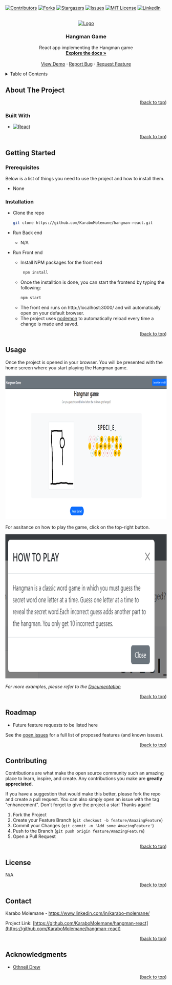 <!-- Improved compatibility of back to top link: See: https://github.com/othneildrew/Best-README-Template/pull/73 -->
<a name="readme-top"></a>



[![Contributors][contributors-shield]][contributors-url]
[![Forks][forks-shield]][forks-url]
[![Stargazers][stars-shield]][stars-url]
[![Issues][issues-shield]][issues-url]
[![MIT License][license-shield]][license-url]
[![LinkedIn][linkedin-shield]][linkedin-url]



<!-- PROJECT LOGO -->
<br />
<div align="center">
  <a href="https://github.com/KaraboMolemane/hangman-react">
    <img src="images/logo.png" alt="Logo" width="80" height="80">
  </a>

<h3 align="center">Hangman Game</h3>
  <p align="center">
    React app implementing the Hangman game
    <br />
    <a href="https://github.com/KaraboMolemane/hangman-react"><strong>Explore the docs »</strong></a>
    <br />
    <br />
    <a href="https://github.com/KaraboMolemane/hangman-react">View Demo</a>
    ·
    <a href="https://github.com/KaraboMolemane/hangman-react/issues">Report Bug</a>
    ·
    <a href="https://github.com/KaraboMolemane/hangman-react/issues">Request Feature</a>
  </p>
</div>



<!-- TABLE OF CONTENTS -->
<details>
  <summary>Table of Contents</summary>
  <ol>
    <li>
      <a href="#about-the-project">About The Project</a>
      <ul>
        <li><a href="#built-with">Built With</a></li>
      </ul>
    </li>
    <li>
      <a href="#getting-started">Getting Started</a>
      <ul>
        <li><a href="#prerequisites">Prerequisites</a></li>
        <li><a href="#installation">Installation</a></li>
      </ul>
    </li>
    <li><a href="#usage">Usage</a></li>
    <li><a href="#roadmap">Roadmap</a></li>
    <li><a href="#contributing">Contributing</a></li>
    <li><a href="#license">License</a></li>
    <li><a href="#contact">Contact</a></li>
    <li><a href="#acknowledgments">Acknowledgments</a></li>
  </ol>
</details>



<!-- ABOUT THE PROJECT -->
## About The Project

<p align="right">(<a href="#readme-top">back to top</a>)</p>

### Built With

* [![React][React.js]][React-url]


<p align="right">(<a href="#readme-top">back to top</a>)</p>



<!-- GETTING STARTED -->
## Getting Started


### Prerequisites

Below is a list of things you need to use the project and how to install them.
* None

### Installation

* Clone the repo
   ```sh
   git clone https://github.com/KaraboMolemane/hangman-react.git
   ```
* Run Back end
  * N/A

* Run Front end
  * Install NPM packages for the front end
    ```sh
     npm install
    ```
  * Once the installtion is done, you can start the frontend by typing the following:
    ```sh
    npm start
    ```
  * The front end runs on http://localhost:3000/ and will automatically open on your default browser.
  * The project uses [nodemon](https://www.npmjs.com/package/nodemon) to automatically reload every time a change is made and saved.

<p align="right">(<a href="#readme-top">back to top</a>)</p>



<!-- USAGE EXAMPLES -->
## Usage

Once the project is opened in your browser. You will be presented with the home screen where you start playing the Hangman game. 

<div align="center">
    <img src="images/hangman.png" alt="Logo" width="100%" height="450" >
</div>

For assitance on how to play the game, click on the top-right button. 

<div align="center">
    <img src="images/hangman-help.png" alt="Logo" width="650" height="450" >
</div>


_For more examples, please refer to the [Documentation](https://example.com)_

<p align="right">(<a href="#readme-top">back to top</a>)</p>

<!-- ROADMAP -->
## Roadmap

- Future feature requests to be listed here 

See the [open issues](https://github.com/KaraboMolemane/hangman-react/issues) for a full list of proposed features (and known issues).

<p align="right">(<a href="#readme-top">back to top</a>)</p>

<!-- CONTRIBUTING -->
## Contributing

Contributions are what make the open source community such an amazing place to learn, inspire, and create. Any contributions you make are **greatly appreciated**.

If you have a suggestion that would make this better, please fork the repo and create a pull request. You can also simply open an issue with the tag "enhancement".
Don't forget to give the project a star! Thanks again!

1. Fork the Project
2. Create your Feature Branch (`git checkout -b feature/AmazingFeature`)
3. Commit your Changes (`git commit -m 'Add some AmazingFeature'`)
4. Push to the Branch (`git push origin feature/AmazingFeature`)
5. Open a Pull Request

<p align="right">(<a href="#readme-top">back to top</a>)</p>



<!-- LICENSE -->
## License

N/A

<p align="right">(<a href="#readme-top">back to top</a>)</p>



<!-- CONTACT -->
## Contact

Karabo Molemane - https://www.linkedin.com/in/karabo-molemane/

Project Link: [https://github.com/KaraboMolemane/hangman-react](https://github.com/KaraboMolemane/hangman-react)

<p align="right">(<a href="#readme-top">back to top</a>)</p>



<!-- ACKNOWLEDGMENTS -->
## Acknowledgments

* [Othneil Drew](https://github.com/othneildrew/Best-README-Template)


<p align="right">(<a href="#readme-top">back to top</a>)</p>



<!-- MARKDOWN LINKS & IMAGES -->
<!-- https://www.markdownguide.org/basic-syntax/#reference-style-links -->
[contributors-shield]: https://img.shields.io/github/contributors/KaraboMolemane/authentication-manager.svg?style=for-the-badge
[contributors-url]: https://github.com/KaraboMolemane/hangman-react/graphs/contributors
[forks-shield]: https://img.shields.io/github/forks/KaraboMolemane/authentication-manager.svg?style=for-the-badge
[forks-url]: https://github.com/KaraboMolemane/hangman-react/network/members
[stars-shield]: https://img.shields.io/github/stars/KaraboMolemane/authentication-manager.svg?style=for-the-badge
[stars-url]: https://github.com/KaraboMolemane/hangman-react/stargazers
[issues-shield]: https://img.shields.io/github/issues/KaraboMolemane/authentication-manager.svg?style=for-the-badge
[issues-url]: https://github.com/KaraboMolemane/hangman-react/issues
[license-shield]: https://img.shields.io/github/license/KaraboMolemane/authentication-manager.svg?style=for-the-badge
[license-url]: https://github.com/KaraboMolemane/hangman-react/blob/master/LICENSE.txt
[linkedin-shield]: https://img.shields.io/badge/-LinkedIn-black.svg?style=for-the-badge&logo=linkedin&colorB=555
[linkedin-url]: https://www.linkedin.com/in/karabo-molemane/
[product-screenshot]: images/screenshot.png
[Next.js]: https://img.shields.io/badge/next.js-000000?style=for-the-badge&logo=nextdotjs&logoColor=white
[Next-url]: https://nextjs.org/
[React.js]: https://img.shields.io/badge/React-20232A?style=for-the-badge&logo=react&logoColor=61DAFB
[React-url]: https://reactjs.org/
[Vue.js]: https://img.shields.io/badge/Vue.js-35495E?style=for-the-badge&logo=vuedotjs&logoColor=4FC08D
[Vue-url]: https://vuejs.org/
[Angular.io]: https://img.shields.io/badge/Angular-DD0031?style=for-the-badge&logo=angular&logoColor=white
[Angular-url]: https://angular.io/
[Svelte.dev]: https://img.shields.io/badge/Svelte-4A4A55?style=for-the-badge&logo=svelte&logoColor=FF3E00
[Svelte-url]: https://svelte.dev/
[Laravel.com]: https://img.shields.io/badge/Laravel-FF2D20?style=for-the-badge&logo=laravel&logoColor=white
[Laravel-url]: https://laravel.com
[Bootstrap.com]: https://img.shields.io/badge/Bootstrap-563D7C?style=for-the-badge&logo=bootstrap&logoColor=white
[Bootstrap-url]: https://getbootstrap.com
[JQuery.com]: https://img.shields.io/badge/jQuery-0769AD?style=for-the-badge&logo=jquery&logoColor=white
[JQuery-url]: https://jquery.com 
[expressjs.com]: https://img.shields.io/badge/Express-999D7C?style=for-the-badge&logo=express&logoColor=white
[Express-url]: https://expressjs.com
[js.devexpress.com]: https://img.shields.io/badge/DevExpress-1999AD?style=for-the-badge&logo=devexpress&logoColor=white
[devexpress-url]: https://js.devexpress.com
[mui.com]: https://img.shields.io/badge/mui-2919AD?style=for-the-badge&logo=mui&logoColor=white
[mui-url]: https://mui.com
[fontawesome.com]: https://img.shields.io/badge/fontawesome-4914AD?style=for-the-badge&logo=fontawesome&logoColor=white
[fontawesome-url]: https://fontawesome.com
